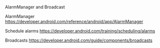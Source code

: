 AlarmManager and Broadcast

AlarmManager https://developer.android.com/reference/android/app/AlarmManager

Schedule alarms https://developer.android.com/training/scheduling/alarms

Broadcasts https://developer.android.com/guide/components/broadcasts
